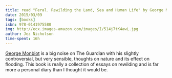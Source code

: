 ```yaml
---
title: read "Feral. Rewilding the Land, Sea and Human Life" by George Monbiot
date: 2015/03/09
tags: [books]
isbn: 978-0141975580
img: http://ecx.images-amazon.com/images/I/514j7tK4awL.jpg
author: Jez Nicholson
time-spent: 16h
---
```

​​​​[George Monbiot](http://www.monbiot.com/) is a big noise on The Guardian with his slightly controversial, but very sensible, thoughts on nature and its effect on flooding. This book is really a collection of essays on rewilding and is far more a personal diary than I thought it would be.